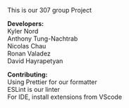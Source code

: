 This is our 307 group Project

**Developers:**  
Kyler Nord  
Anthony Tung-Nachtrab  
Nicolas Chau  
Ronan Valadez  
David Hayrapetyan

**Contributing:**  
Using Prettier for our formatter  
ESLint is our linter  
For IDE, install extensions from VScode
